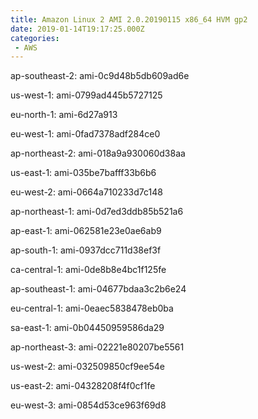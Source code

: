 ```yaml
---
title: Amazon Linux 2 AMI 2.0.20190115 x86_64 HVM gp2
date: 2019-01-14T19:17:25.000Z
categories:
 - AWS
---
```


ap-southeast-2: ami-0c9d48b5db609ad6e

us-west-1: ami-0799ad445b5727125

eu-north-1: ami-6d27a913

eu-west-1: ami-0fad7378adf284ce0

ap-northeast-2: ami-018a9a930060d38aa

us-east-1: ami-035be7bafff33b6b6

eu-west-2: ami-0664a710233d7c148

ap-northeast-1: ami-0d7ed3ddb85b521a6

ap-east-1: ami-062581e23e0ae6ab9

ap-south-1: ami-0937dcc711d38ef3f

ca-central-1: ami-0de8b8e4bc1f125fe

ap-southeast-1: ami-04677bdaa3c2b6e24

eu-central-1: ami-0eaec5838478eb0ba

sa-east-1: ami-0b04450959586da29

ap-northeast-3: ami-02221e80207be5561

us-west-2: ami-032509850cf9ee54e

us-east-2: ami-04328208f4f0cf1fe

eu-west-3: ami-0854d53ce963f69d8

